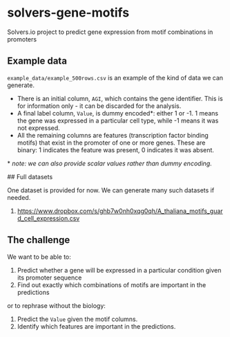 solvers-gene-motifs
===================

Solvers.io project to predict gene expression from motif combinations in promoters

## Example data

`example_data/example_500rows.csv` is an example of the kind of data we can generate.

- There is an initial column, `AGI`, which contains the gene identifier. This is for information only - it can be discarded for the analysis.
- A final label column, `Value`, is dummy encoded*: either 1 or -1. 1 means the gene was expressed in a particular cell type, while -1 means it was not expressed.
- All the remaining columns are features (transcription factor binding motifs) that exist in the promoter of one or more genes. These are binary: 1 indicates the feature was present, 0 indicates it was absent.

\* *note: we can also provide scalar values rather than dummy encoding.*

## Full datasets

One dataset is provided for now. We can generate many such datasets if needed.

1. https://www.dropbox.com/s/ghb7w0nh0xqg0qh/A_thaliana_motifs_guard_cell_expression.csv

## The challenge

We want to be able to:

1. Predict whether a gene will be expressed in a particular condition given its promoter sequence
2. Find out exactly which combinations of motifs are important in the predictions

or to rephrase without the biology:

1. Predict the `Value` given the motif columns.
2. Identify which features are important in the predictions.